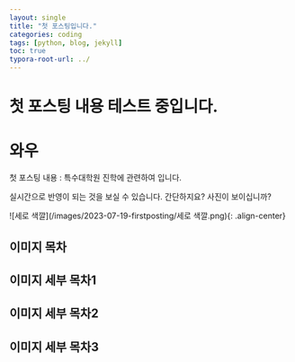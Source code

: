 ```yaml
---
layout: single
title: "첫 포스팅입니다."
categories: coding
tags: [python, blog, jekyll]
toc: true
typora-root-url: ../
---
```


# 첫 포스팅 내용 테스트 중입니다.



# 와우

첫 포스팅 내용 : 특수대학원 진학에 관련하여 입니다.

실시간으로 반영이 되는 것을 보실 수 있습니다. 간단하지요? 사진이 보이십니까?

![세로 색깔](/images/2023-07-19-firstposting/세로 색깔.png){: .align-center} 



## 이미지 목차

## 이미지 세부 목차1

## 이미지 세부 목차2

## 이미지 세부 목차3

